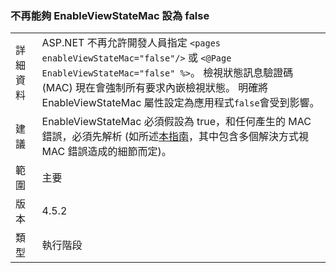 ### <a name="no-longer-able-to-set-enableviewstatemac-to-false"></a>不再能夠 EnableViewStateMac 設為 false

|   |   |
|---|---|
|詳細資料|ASP.NET 不再允許開發人員指定 <code>&lt;pages enableViewStateMac=&quot;false&quot;/&gt;</code> 或 <code>&lt;@Page EnableViewStateMac=&quot;false&quot; %&gt;</code>。 檢視狀態訊息驗證碼 (MAC) 現在會強制所有要求內嵌檢視狀態。 明確將 EnableViewStateMac 屬性設定為應用程式<code>false</code>會受到影響。|
|建議|EnableViewStateMac 必須假設為 true，和任何產生的 MAC 錯誤，必須先解析 (如所述[本指南](https://support.microsoft.com/kb/2915218)，其中包含多個解決方式視 MAC 錯誤造成的細節而定)。|
|範圍|主要|
|版本|4.5.2|
|類型|執行階段|

